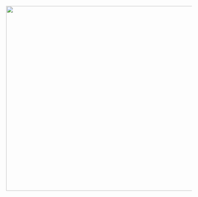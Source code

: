 



<p align="center"><img src=https://github.com/senaceet/proyecto-salecold/blob/master/logo.png width="550" height="500">
